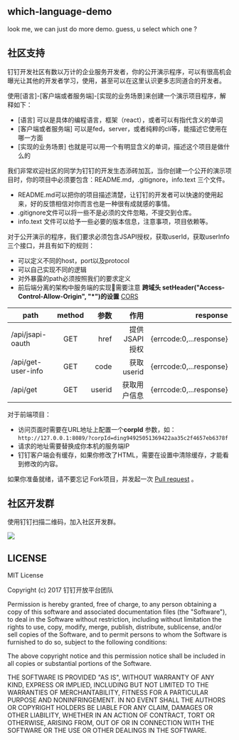 ## which-language-demo

look me, we can just do more demo. guess, u select which one ?

## 社区支持

钉钉开发社区有数以万计的企业服务开发者，你的公开演示程序，可以有很高机会曝光让其他的开发者学习，使用，甚至可以在这里认识更多志同道合的开发者。

使用[语言]-[客户端或者服务端]-[实现的业务场景]来创建一个演示项目程序，解释如下：

- [语言] 可以是具体的编程语言，框架（react），或者可以有指代含义的单词
- [客户端或者服务端] 可以是fed，server，或者纯粹的cli等，能描述它使用在哪一方面
- [实现的业务场景] 也就是可以用一个有明显含义的单词，描述这个项目是做什么的

我们非常欢迎社区的同学为钉钉的开发生态添砖加瓦，当你创建一个公开的演示项目时，你的项目中必须要包含：README.md，.gitignore，info.text 三个文件。

- README.md可以把你的项目描述清楚，让钉钉的开发者可以快速的使用起来，好的反馈相信对你而言也是一种很有成就感的事情。
- .gitignore文件可以将一些不是必须的文件忽略，不提交到仓库。
- info.text 文件可以给予一些必要的版本信息，注意事项，项目依赖等。

对于公开演示的程序，我们要求必须包含JSAPI授权，获取userId，获取userInfo三个接口，并且有如下的规则：

- 可以定义不同的host，port以及protocol
- 可以自己实现不同的逻辑
- 对外暴露的path必须按照我们的要求定义
- 前后端分离的架构中服务端的实现需要注意 **跨域头 setHeader("Access-Control-Allow-Origin", "*")的设置** [CORS](https://developer.mozilla.org/en-US/docs/Web/HTTP/Access_control_CORS)

| path   |    method   | 参数  | 作用 | response |
| ------------- |:-------------:| -----:| -----:| ----: |
| /api/jsapi-oauth | GET | href | 提供JSAPI授权 | {errcode:0,...response} |
| /api/get-user-info | GET | code | 获取userid | {errcode:0,...response} |
| /api/get | GET | userid | 获取用户信息 | {errcode:0,...response} |

对于前端项目：

- 访问页面时需要在URL地址上配置一个**corpId** 参数，如：`http://127.0.0.1:8089/?corpId=ding94925051369422aa35c2f4657eb6378f`
- 请求的地址需要替换成你本机的服务端IP
- 钉钉客户端会有缓存，如果你修改了HTML，需要在设置中清除缓存，才能看到修改的内容。

如果你准备就绪，请不要忘记 Fork项目，并发起一次 [Pull request](https://github.com/open-dingtalk/which-language-demo/pulls) 。

## 社区开发群

使用钉钉扫描二维码，加入社区开发群。

![](https://gw.alicdn.com/tfs/TB1xkJRbwMPMeJjy1XdXXasrXXa-330-440.png)

## LICENSE

MIT License

Copyright (c) 2017 钉钉开放平台团队

Permission is hereby granted, free of charge, to any person obtaining a copy
of this software and associated documentation files (the "Software"), to deal
in the Software without restriction, including without limitation the rights
to use, copy, modify, merge, publish, distribute, sublicense, and/or sell
copies of the Software, and to permit persons to whom the Software is
furnished to do so, subject to the following conditions:

The above copyright notice and this permission notice shall be included in all
copies or substantial portions of the Software.

THE SOFTWARE IS PROVIDED "AS IS", WITHOUT WARRANTY OF ANY KIND, EXPRESS OR
IMPLIED, INCLUDING BUT NOT LIMITED TO THE WARRANTIES OF MERCHANTABILITY,
FITNESS FOR A PARTICULAR PURPOSE AND NONINFRINGEMENT. IN NO EVENT SHALL THE
AUTHORS OR COPYRIGHT HOLDERS BE LIABLE FOR ANY CLAIM, DAMAGES OR OTHER
LIABILITY, WHETHER IN AN ACTION OF CONTRACT, TORT OR OTHERWISE, ARISING FROM,
OUT OF OR IN CONNECTION WITH THE SOFTWARE OR THE USE OR OTHER DEALINGS IN THE
SOFTWARE.


